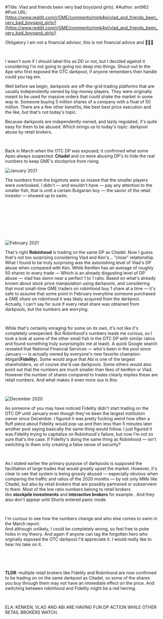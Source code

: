 #Title: Vlad and friends been very bad boys(and girls).
#Author: ant962
#Post URL: [https://www.reddit.com/r/GME/comments/mmk4pj/vlad_and_friends_been_very_bad_boysand_girls/](https://www.reddit.com/r/GME/comments/mmk4pj/vlad_and_friends_been_very_bad_boysand_girls/)


Obligatory I am not a financial advisor, this is not financial advice and 🚀🚀🚀

&#x200B;

I wasn't sure if I should label this as DD or not, but I decided against it considering I'm not going to  going too deep into things. Shout-out to the Ape who first exposed the OTC darkpool, if anyone remembers their handle could you tag em.

Well before we begin, darkpools are off-the-grid trading platforms that are usually independently owned by big-money players. They were originally meant to be used for massive orders that could shake the market in some way ie. Someone buying 5 million shares of a company with a float of 50 million. There are a few other benefits, like best best price execution and the like, but that's not today's topic.

Because darkpools are independently owned, and lazily regulated, it's quite easy for them to be abused. Which brings us to today's topic: darkpool abuse by retail brokers.

&#x200B;

Back in March when the OTC DP was exposed; it confirmed what some Apes always suspected: **Citadel** and co were abusing DP's to hide the real numbers to keep GME's stockprice from rising.

![January 2021](https://preview.redd.it/jw3ycjuv4ur61.jpg?width=720&format=pjpg&auto=webp&s=8551bbda1e4d0391e18730e308ef613daa104a27)

The numbers from the bigshots were so insane that the smaller players were overlooked. I didn't — and wouldn't have — pay any attention to the smaller fish, that is until a certain Bulgarian boy — the  savior of the retail investor — showed up to swim.

&#x200B;

&#x200B;

&#x200B;

&#x200B;

![February 2021](https://preview.redd.it/r5c7oc925ur61.jpg?width=720&format=pjpg&auto=webp&s=63fc63cb8d80a2044fbca329798ba63629710cc1)

That's right **Robinhood** is trading on the same DP as Citadel. Now I guess that's not too surprising considering Vlad and Ken's... "close" relationship. What I found to be truly surprising was the astonishing level of Vlad's DP abuse when compared with Ken. While KenKen has an average of roughly 50 shares to every trade — Which is an already disgusting level of DP abuse — vlad has damn near a perfect 1 to 1 ratio. Based on what's already known about stock price manipulation using darkpools, and considering that most small-time GME traders on robinhood buy 1 share at a time — it's safe to assume that some point in February everytime someone purchased a GME share on robinhood it was likely acquired from the darkpool. Actually, I can't say for sure if every retail share was obtained from darkpools, but the numbers are worrying.

&#x200B;

While that's certainly enraging for some on its own, it's not like it's completely unexpected. But Robinhood's numbers made me curious, so I took a look at some of the other small fish in the OTC DP with similar ratios and found something truly surprising(to me at least). A quick Google search revealed that National Financial Services — who's been in the pool since January — is actually owned by everyone's new favorite champion: Abigail(**Fidelity**). Some would argue that Abi is one of the largest shareholders, so of course she'd use darkpools. Some others would also point out that the numbers are much smaller than likes of kenKen or Vlad. However the number of shares compared to trades clearly implies these are retail numbers. And what makes it even more sus is this:

&#x200B;

![December 2020](https://preview.redd.it/aa32pra64vr61.jpg?width=720&format=pjpg&auto=webp&s=a7d6309d14e4e5e7557ecb2f31286fdd09b5fc74)

As someone of you may have noticed Fidelity didn't start trading on the OTC DP until January even though they've been the largest institution owner since December. I figured it was pretty fucking weird how often a fluff piece about Fidelity would pop-up and then less than 5 minutes later another post saying basically the same thing would follow. I just figured it was Fidelity trying to capitalize on Robinhood's failure, but now I'm not so sure that's the case. If Fidelity's doing the same thing as Robinhood — isn't switching to them only creating a false sense of security?

&#x200B;

As I stated earlier the primary purpose of darkpools   is supposed the facilitation of large trades that would greatly upset the market. However, it's clear to see that  system is being grossly abused — especially obvious when comparing the traffic and ratios of the 2020 months — by not only MMs like Citadel, but also by retail brokers that are possibly partnered or subservient to them. Most of the low ratio numbers belong to retail brokers   
like **stockpile investments**  and **interactive brokers**  for example . And they also don't appear until Shorts entered panic mode.

&#x200B;

I'm curious to see how the numbers change and who else comes to swim in the March report.   
And although unlikely, I could be completely wrong, so feel free to poke holes in my theory. And again if anyone can tag the forgotten hero who orginally exposed the OTC darkpool I'd appreciate it. I would really like to hear his take on it. 

&#x200B;

&#x200B;

**TLDR**: multiple retail brokers like Fidelity and Robinhood are now confirmed to be trading on on the same darkpool as Citadel, so some of the shares you buy through them may not have an immediate effect on the price. And switching between robinhood and Fidelity might be a red herring.

&#x200B;

ELA: KENKEN, VLAD AND ABI ARE HAVING FUN DP ACTION WHILE OTHER RETAIL BROKERS WATCH.